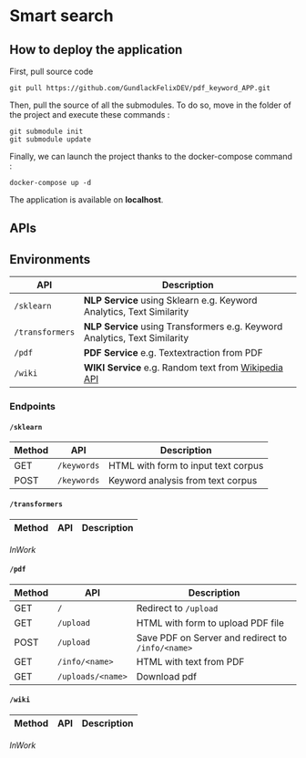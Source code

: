 # Smart search

## **How to deploy the application**

First, pull source code

```
git pull https://github.com/GundlackFelixDEV/pdf_keyword_APP.git
```

Then, pull the source of all the submodules.
To do so, move in the folder of the project and execute these commands :

```
git submodule init
git submodule update
```

Finally, we can launch the project thanks to the docker-compose command :

```
docker-compose up -d
```

The application is available on **localhost**.

## **APIs**

## Environments
|API|Description|
|--|--|
|``/sklearn``| **NLP Service** using Sklearn e.g. Keyword Analytics, Text Similarity|
|``/transformers``| **NLP Service** using Transformers e.g. Keyword Analytics, Text Similarity|
|``/pdf`` | **PDF Service** e.g. Textextraction from PDF |
|``/wiki`` | **WIKI Service** e.g. Random text from <a href="https://en.wikipedia.org/api/rest_v1/">Wikipedia API</a> |


### Endpoints
#### ``/sklearn``
| Method | API | Description|
|--|--|--|
|GET|``/keywords``| HTML with form to input text corpus |
|POST|``/keywords``| Keyword analysis from text corpus |

#### ``/transformers``
| Method | API | Description|
|--|--|--|
*InWork*

#### ``/pdf``
| Method | API | Description|
|--|--|--|
|GET|``/``|Redirect to ``/upload``|
|GET|``/upload``|HTML with form to upload PDF file|
|POST|``/upload``|Save PDF on Server and redirect to ``/info/<name>``|
|GET|``/info/<name>``|HTML with text from PDF|
|GET|``/uploads/<name>``|Download pdf |

#### ``/wiki``
| Method | API | Description|
|--|--|--|
*InWork*